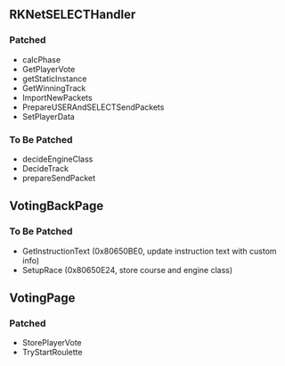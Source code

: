 ## RKNetSELECTHandler
### Patched
- calcPhase
- GetPlayerVote
- getStaticInstance
- GetWinningTrack
- ImportNewPackets
- PrepareUSERAndSELECTSendPackets
- SetPlayerData

### To Be Patched
- decideEngineClass
- DecideTrack
- prepareSendPacket

## VotingBackPage
### To Be Patched
- GetInstructionText (0x80650BE0, update instruction text with custom info)
- SetupRace (0x80650E24, store course and engine class)

## VotingPage
### Patched
- StorePlayerVote
- TryStartRoulette
